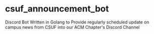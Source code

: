 # csuf_announcement_bot
Discord Bot Written in Golang to Provide regularly scheduled update on campus news from CSUF into our ACM Chapter's Discord Channel
